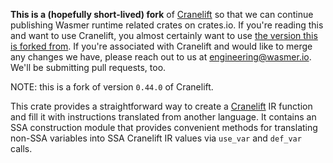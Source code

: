 **This is a (hopefully short-lived) fork** of [Cranelift](https://github.com/CraneStation/cranelift) so that we can continue publishing Wasmer runtime related crates on crates.io. If you're reading this and want to use Cranelift, you almost certainly want to use [the version this is forked from](https://github.com/CraneStation/cranelift). If you're associated with Cranelift and would like to merge any changes we have, please reach out to us at engineering@wasmer.io. We'll be submitting pull requests, too.

NOTE: this is a fork of version `0.44.0` of Cranelift.

This crate provides a straightforward way to create a
[Cranelift](https://crates.io/crates/cranelift) IR function and fill it with
instructions translated from another language. It contains an SSA construction
module that provides convenient methods for translating non-SSA variables into
SSA Cranelift IR values via `use_var` and `def_var` calls.
